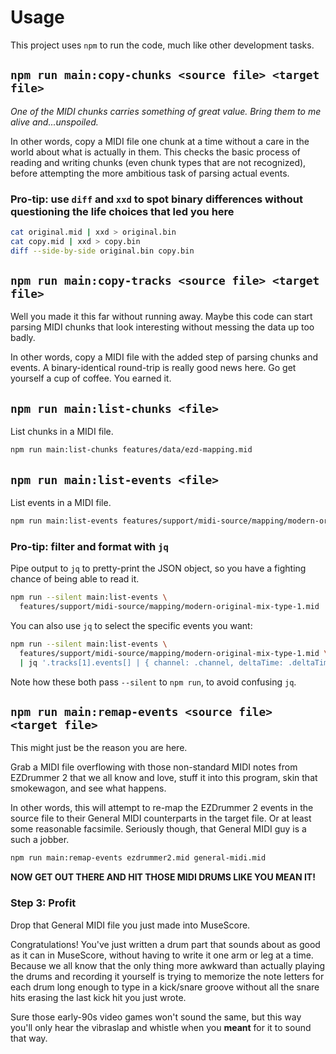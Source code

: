 # Usage

This project uses `npm` to run the code, much like other development tasks.

## `npm run main:copy-chunks <source file> <target file>`

_One of the MIDI chunks carries something of great value. Bring them to me alive and...unspoiled._

In other words, copy a MIDI file one chunk at a time without a care in the world about what is
actually in them. This checks the basic process of reading and writing chunks (even chunk types
that are not recognized), before attempting the more ambitious task of parsing actual events.

### Pro-tip: use `diff` and `xxd` to spot binary differences without questioning the life choices that led you here <!-- markdownlint-disable-line line-length -->

```sh
cat original.mid | xxd > original.bin
cat copy.mid | xxd > copy.bin
diff --side-by-side original.bin copy.bin
```

## `npm run main:copy-tracks <source file> <target file>`

Well you made it this far without running away. Maybe this code can start parsing MIDI chunks that
look interesting without messing the data up too badly.

In other words, copy a MIDI file with the added step of parsing chunks and events. A
binary-identical round-trip is really good news here. Go get yourself a cup of coffee. You earned
it.

## `npm run main:list-chunks <file>`

List chunks in a MIDI file.

```sh
npm run main:list-chunks features/data/ezd-mapping.mid
```

## `npm run main:list-events <file>`

List events in a MIDI file.

```sh
npm run main:list-events features/support/midi-source/mapping/modern-original-mix-type-1.mid
```

### Pro-tip: filter and format with `jq`

Pipe output to `jq` to pretty-print the JSON object, so you have a fighting chance of being able to
read it.

```sh
npm run --silent main:list-events \
  features/support/midi-source/mapping/modern-original-mix-type-1.mid | jq
```

You can also use `jq` to select the specific events you want:

```sh
npm run --silent main:list-events \
  features/support/midi-source/mapping/modern-original-mix-type-1.mid \
  | jq '.tracks[1].events[] | { channel: .channel, deltaTime: .deltaTime, note: .note, type: .eventType, subType: .subType, velocity: .velocity }'
```

Note how these both pass `--silent` to `npm run`, to avoid confusing `jq`.

## <a name="remap-events"></a> `npm run main:remap-events <source file> <target file>` <!-- markdownlint-disable-line line-length no-inline-html -->

This might just be the reason you are here.

Grab a MIDI file overflowing with those non-standard MIDI notes from EZDrummer 2 that we all know
and love, stuff it into this program, skin that smokewagon, and see what happens.

In other words, this will attempt to re-map the EZDrummer 2 events in the source file to their
General MIDI counterparts in the target file. Or at least some reasonable facsimile. Seriously
though, that General MIDI guy is a such a jobber.

```sh
npm run main:remap-events ezdrummer2.mid general-midi.mid
```

**NOW GET OUT THERE AND HIT THOSE MIDI DRUMS LIKE YOU MEAN IT!**

### Step 3: Profit

Drop that General MIDI file you just made into MuseScore.

Congratulations! You've just written a drum part that sounds about as good as it can in MuseScore,
without having to write it one arm or leg at a time. Because we all know that the only thing more
awkward than actually playing the drums and recording it yourself is trying to memorize the note
letters for each drum long enough to type in a kick/snare groove without all the snare hits erasing
the last kick hit you just wrote.

Sure those early-90s video games won't sound the same, but this way you'll only hear the vibraslap
and whistle when you **meant** for it to sound that way.
